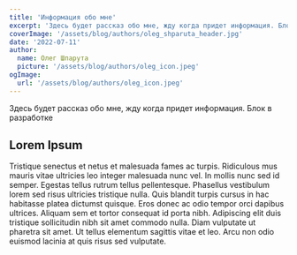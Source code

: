 ```yaml
---
title: 'Информация обо мне'
excerpt: 'Здесь будет рассказ обо мне, жду когда придет информация. Блок в разработке'
coverImage: '/assets/blog/authors/oleg_shparuta_header.jpg'
date: '2022-07-11'
author:
  name: Олег Шпарута
  picture: '/assets/blog/authors/oleg_icon.jpeg'
ogImage:
  url: '/assets/blog/authors/oleg_icon.jpeg'
---
```


Здесь будет рассказ обо мне, жду когда придет информация. Блок в разработке

## Lorem Ipsum

Tristique senectus et netus et malesuada fames ac turpis. Ridiculous mus mauris vitae ultricies leo integer malesuada nunc vel. In mollis nunc sed id semper. Egestas tellus rutrum tellus pellentesque. Phasellus vestibulum lorem sed risus ultricies tristique nulla. Quis blandit turpis cursus in hac habitasse platea dictumst quisque. Eros donec ac odio tempor orci dapibus ultrices. Aliquam sem et tortor consequat id porta nibh. Adipiscing elit duis tristique sollicitudin nibh sit amet commodo nulla. Diam vulputate ut pharetra sit amet. Ut tellus elementum sagittis vitae et leo. Arcu non odio euismod lacinia at quis risus sed vulputate.
